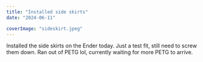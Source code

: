 ```yaml
---
title: "Installed side skirts"
date: "2024-06-11"

coverImage: "sideskirt.jpeg"
---
```

<!--more-->
Installed the side skirts on the Ender today. Just a test fit, still need to screw them down. Ran out of PETG lol, currently waiting for more PETG to arrive. 
